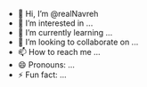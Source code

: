 - 👋 Hi, I’m @realNavreh
- 👀 I’m interested in ...
- 🌱 I’m currently learning ...
- 💞️ I’m looking to collaborate on ...
- 📫 How to reach me ...
- 😄 Pronouns: ...
- ⚡ Fun fact: ...

<!---
realNavreh/realNavreh is a ✨ special ✨ repository because its `README.md` (this file) appears on your GitHub profile.
You can click the Preview link to take a look at your changes.
--->
